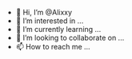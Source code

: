 - 👋 Hi, I’m @Alixxy
- 👀 I’m interested in ...
- 🌱 I’m currently learning ...
- 💞️ I’m looking to collaborate on ...
- 📫 How to reach me ...

<!---
Alixxy/Alixxy is a ✨ special ✨ repository because its `README.md` (this file) appears on your GitHub profile.
You can click the Preview link to take a look at your changes.
--->
